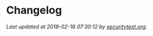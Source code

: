 # Changelog

_Last updated at 2018-02-16 07:30:12 by [securitytext.org](https://securitytext.org)._
